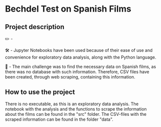 # Bechdel Test on Spanish Films

## Project description
✏️ - 

🛠 - Jupyter Notebooks have been used because of their ease of use and convenience for exploratory data analysis, along with the Python language.

🚩 - The main challenge was to find the necessary data on Spanish films, as there was no database with such information. Therefore, CSV files have been created, through web scraping, containing this information.

## How to use the project
There is no executable, as this is an exploratory data analysis. The notebook with the analysis and the functions to scrape the information about the films can be found in the "src" folder.
The CSV-files with the scraped information can be found in the folder "data".
